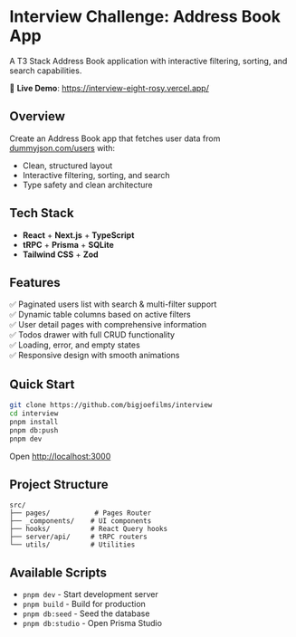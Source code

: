 # Interview Challenge: Address Book App

A T3 Stack Address Book application with interactive filtering, sorting, and search capabilities.

🚀 **Live Demo**: <https://interview-eight-rosy.vercel.app/>

## Overview

Create an Address Book app that fetches user data from [dummyjson.com/users](https://dummyjson.com/users) with:
- Clean, structured layout
- Interactive filtering, sorting, and search
- Type safety and clean architecture

## Tech Stack

- **React** + **Next.js** + **TypeScript**
- **tRPC** + **Prisma** + **SQLite**
- **Tailwind CSS** + **Zod**

## Features

✅ Paginated users list with search & multi-filter support  
✅ Dynamic table columns based on active filters  
✅ User detail pages with comprehensive information  
✅ Todos drawer with full CRUD functionality  
✅ Loading, error, and empty states  
✅ Responsive design with smooth animations  

## Quick Start

```bash
git clone https://github.com/bigjoefilms/interview
cd interview
pnpm install
pnpm db:push
pnpm dev
```

Open <http://localhost:3000>

## Project Structure

```
src/
├── pages/           # Pages Router
├── _components/    # UI components
├── hooks/          # React Query hooks
├── server/api/     # tRPC routers
└── utils/          # Utilities
```

## Available Scripts

- `pnpm dev` - Start development server
- `pnpm build` - Build for production
- `pnpm db:seed` - Seed the database
- `pnpm db:studio` - Open Prisma Studio